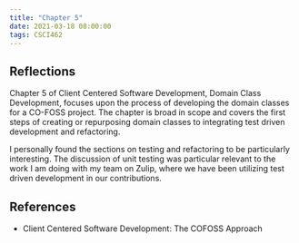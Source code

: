 ```yaml
---
title: "Chapter 5"
date: 2021-03-18 08:00:00
tags: CSCI462
---
```


## Reflections

Chapter 5 of Client Centered Software Development, Domain Class Development, focuses upon the process of developing the domain classes for a CO-FOSS project.
The chapter is broad in scope and covers the first steps of creating or repurposing domain classes to integrating test driven development and refactoring.

I personally found the sections on testing and refactoring to be particularly interesting. The discussion of unit testing was particular relevant to the work I am doing with my team on Zulip, where we have been utilizing test driven development in our contributions. 

## References

- Client Centered Software Development: The COFOSS Approach
